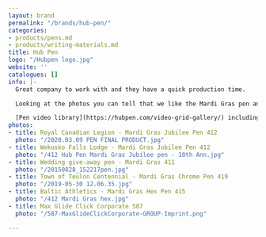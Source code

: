 ```yaml
---
layout: brand
permalink: "/brands/hub-pen/"
categories:
- products/pens.md
- products/writing-materials.md
title: Hub Pen
logo: "/Hubpen logo.jpg"
website: ''
catalogues: []
info: |-
  Great company to work with and they have a quick production time.

  Looking at the photos you can tell that we like the Mardi Gras pen and have given away thousands of them.  I recently discovered the Max Glide Click Corporate pen which is also nice to write with.

  [Pen video library](https://hubpen.com/video-grid-gallery/) including the Max Glide Click Corporate and Mardi Gras
photos:
- title: Royal Canadian Legion - Mardi Gras Jubilee Pen 412
  photo: "/2020.03.09 PEN FINAL PRODUCT.jpg"
- title: Wekusko Falls Lodge - Mardi Gras Jubilee Pen 412
  photo: "/412 Hub Pen Mardi Gras Jubilee pen - 10th Ann.jpg"
- title: Wedding give-away pen - Mardi Gras 411
  photo: "/20150828_152217pen.jpg"
- title: Town of Teulon Centennial - Mardi Gras Chrome Pen 419
  photo: "/2019-05-30 12.06.35.jpg"
- title: Baltic Athletics - Mardi Gras Hex Pen 415
  photo: "/412 Mardi Gras hex.jpg"
- title: Max Glide Click Corporate 587
  photo: "/587-MaxGlideClickCorporate-GROUP-Imprint.png"

---
```

